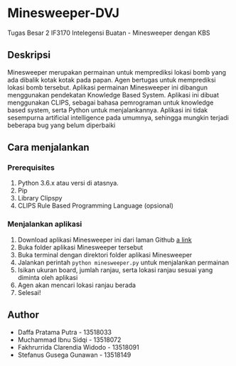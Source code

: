 # Minesweeper-DVJ
Tugas Besar 2 IF3170 Intelegensi Buatan - Minesweeper dengan KBS

## Deskripsi
Minesweeper merupakan permainan untuk memprediksi lokasi bomb yang ada dibalik kotak kotak pada papan. Agen bertugas untuk memprediksi lokasi bomb tersebut. Aplikasi permainan Minesweeper ini dibangun menggunakan pendekatan Knowledge Based System. Aplikasi ini dibuat menggunakan CLIPS, sebagai bahasa pemrograman untuk knowledge based system, serta Python untuk menjalankannya. Aplikasi ini tidak sesempurna artificial intelligence pada umumnya, sehingga mungkin terjadi beberapa bug yang belum diperbaiki

## Cara menjalankan
### Prerequisites
1. Python 3.6.x atau versi di atasnya.
2. Pip
3. Library Clipspy
4. CLIPS Rule Based Programming Language (opsional)

### Menjalankan aplikasi
1. Download aplikasi Minesweeper ini dari laman Github [a link](https://github.com/daffa1pratama/Minesweeper-DVJ)
2. Buka folder aplikasi Minesweeper tersebut
3. Buka terminal dengan direktori folder aplikasi Minesweeper
4. Jalankan perintah `python minesweeper.py` untuk menjalankan permainan
5. Isikan ukuran board, jumlah ranjau, serta lokasi ranjau sesuai yang diminta oleh aplikasi
6. Agen akan mencari lokasi ranjau berada
7. Selesai!

## Author
* Daffa Pratama Putra - 13518033
* Muchammad Ibnu Sidqi - 13518072
* Fakhrurrida Clarendia Widodo - 13518091
* Stefanus Gusega Gunawan - 13518149